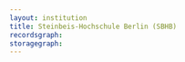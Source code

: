 ```yaml
---
layout: institution
title: Steinbeis-Hochschule Berlin (SBHB)
recordsgraph: 
storagegraph: 
---
```

